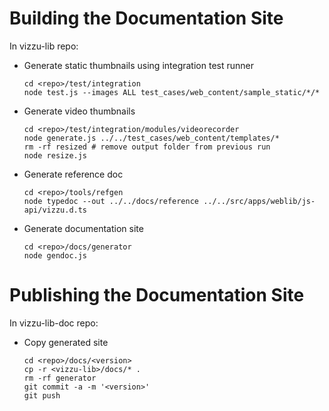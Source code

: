 # Building the Documentation Site

In vizzu-lib repo:

* Generate static thumbnails using integration test runner

      cd <repo>/test/integration
      node test.js --images ALL test_cases/web_content/sample_static/*/*
      
* Generate video thumbnails

      cd <repo>/test/integration/modules/videorecorder
      node generate.js ../../test_cases/web_content/templates/*
      rm -rf resized # remove output folder from previous run
      node resize.js
      
* Generate reference doc

      cd <repo>/tools/refgen
      node typedoc --out ../../docs/reference ../../src/apps/weblib/js-api/vizzu.d.ts

* Generate documentation site

      cd <repo>/docs/generator
      node gendoc.js
   
# Publishing the Documentation Site

In vizzu-lib-doc repo:

* Copy generated site

      cd <repo>/docs/<version>
      cp -r <vizzu-lib>/docs/* .
      rm -rf generator
      git commit -a -m '<version>'
      git push

